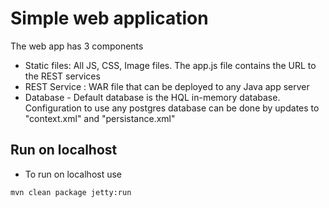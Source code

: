 # Simple web application

The web app has 3 components

* Static files: All JS, CSS, Image files. The app.js file contains the URL to the REST services 
* REST Service : WAR file that can be deployed to any Java app server
* Database - Default database is the HQL in-memory database. Configuration to use any postgres database can be done by updates to "context.xml" and "persistance.xml"


## Run on localhost


* To run on localhost use
```bash
mvn clean package jetty:run
```